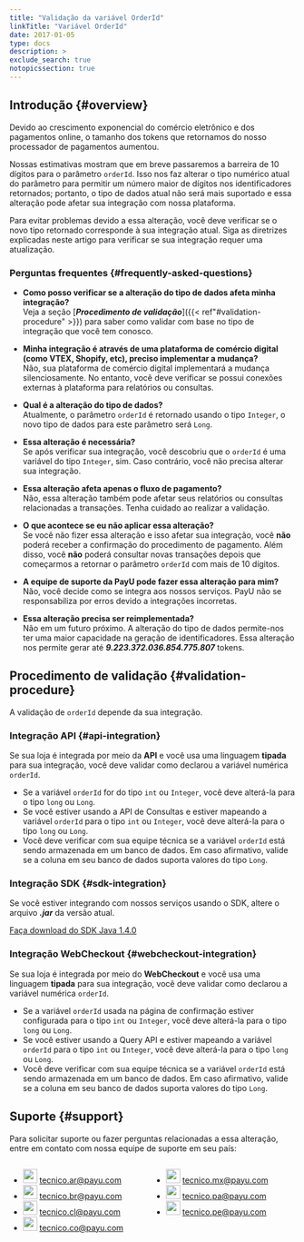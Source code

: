 ```yaml
---
title: "Validação da variável OrderId"
linkTitle: "Variável OrderId"
date: 2017-01-05
type: docs
description: > 
exclude_search: true
notopicssection: true
---
```


## Introdução {#overview}
Devido ao crescimento exponencial do comércio eletrônico e dos pagamentos online, o tamanho dos tokens que retornamos do nosso processador de pagamentos aumentou.

Nossas estimativas mostram que em breve passaremos a barreira de 10 dígitos para o parâmetro `orderId`. Isso nos faz alterar o tipo numérico atual do parâmetro para permitir um número maior de dígitos nos identificadores retornados; portanto, o tipo de dados atual não será mais suportado e essa alteração pode afetar sua integração com nossa plataforma.

Para evitar problemas devido a essa alteração, você deve verificar se o novo tipo retornado corresponde à sua integração atual. Siga as diretrizes explicadas neste artigo para verificar se sua integração requer uma atualização.

### Perguntas frequentes {#frequently-asked-questions}

* **Como posso verificar se a alteração do tipo de dados afeta minha integração?**<br>Veja a seção [_**Procedimento de validação**_]({{< ref"#validation-procedure" >}}) para saber como validar com base no tipo de integração que você tem conosco.

* **Minha integração é através de uma plataforma de comércio digital (como VTEX, Shopify, etc), preciso implementar a mudança?**<br>Não, sua plataforma de comércio digital implementará a mudança silenciosamente. No entanto, você deve verificar se possui conexões externas à plataforma para relatórios ou consultas.

* **Qual é a alteração do tipo de dados?**<br>Atualmente, o parâmetro `orderId` é retornado usando o tipo `Integer`, o novo tipo de dados para este parâmetro será `Long`.

* **Essa alteração é necessária?**<br>Se após verificar sua integração, você descobriu que o `orderId` é uma variável do tipo `Integer`, sim. Caso contrário, você não precisa alterar sua integração.

* **Essa alteração afeta apenas o fluxo de pagamento?**<br>Não, essa alteração também pode afetar seus relatórios ou consultas relacionadas a transações. Tenha cuidado ao realizar a validação.

* **O que acontece se eu não aplicar essa alteração?**<br>Se você não fizer essa alteração e isso afetar sua integração, você **não** poderá receber a confirmação do procedimento de pagamento. Além disso, você **não** poderá consultar novas transações depois que começarmos a retornar o parâmetro `orderId` com mais de 10 dígitos.

* **A equipe de suporte da PayU pode fazer essa alteração para mim?**<br>Não, você decide como se integra aos nossos serviços. PayU não se responsabiliza por erros devido a integrações incorretas.

* **Essa alteração precisa ser reimplementada?**<br>Não em um futuro próximo. A alteração do tipo de dados permite-nos ter uma maior capacidade na geração de identificadores. Essa alteração nos permite gerar até _**9.223.372.036.854.775.807**_ tokens.

## Procedimento de validação {#validation-procedure}
A validação de `orderId` depende da sua integração.

### Integração API {#api-integration}
Se sua loja é integrada por meio da **API** e você usa uma linguagem **tipada** para sua integração, você deve validar como declarou a variável numérica `orderId`.

* Se a variável `orderId` for do tipo `int` ou `Integer`, você deve alterá-la para o tipo `long` ou `Long`.
* Se você estiver usando a API de Consultas e estiver mapeando a variável `orderId` para o tipo `int` ou `Integer`, você deve alterá-la para o tipo `long` ou `Long`.
* Você deve verificar com sua equipe técnica se a variável `orderId` está sendo armazenada em um banco de dados. Em caso afirmativo, valide se a coluna em seu banco de dados suporta valores do tipo `Long`.

### Integração SDK {#sdk-integration}
Se você estiver integrando com nossos serviços usando o SDK, altere o arquivo _**.jar**_ da versão atual. 

<a href="http://developers.payulatam.com/sdk/java/payu-java-sdk-1.4.0.zip" target="_blank" class="payu-btn-green">Faça download do SDK Java 1.4.0</a>

### Integração WebCheckout {#webcheckout-integration}
Se sua loja é integrada por meio do **WebCheckout** e você usa uma linguagem **tipada** para sua integração, você deve validar como declarou a variável numérica `orderId`.

* Se a variável `orderId` usada na página de confirmação estiver configurada para o tipo `int` ou `Integer`, você deve alterá-la para o tipo `long` ou `Long`.
* Se você estiver usando a Query API e estiver mapeando a variável `orderId` para o tipo `int` ou `Integer`, você deve alterá-la para o tipo `long` ou `Long`.
* Você deve verificar com sua equipe técnica se a variável `orderId` está sendo armazenada em um banco de dados. Em caso afirmativo, valide se a coluna em seu banco de dados suporta valores do tipo `Long`.

## Suporte {#support}
Para solicitar suporte ou fazer perguntas relacionadas a essa alteração, entre em contato com nossa equipe de suporte em seu país:

<div style="display: flex;">
  <div style="float: left;width: 50%;">
    <ul>
      <li><img src="/assets/Argentina.png" width="25px"/> <a href="tecnico.ar@payu.com">tecnico.ar@payu.com</a></li>
      <li><img src="/assets/Brasil.png" width="25px"/> <a href="tecnico.br@payu.com">tecnico.br@payu.com</a></li>
      <li><img src="/assets/Chile.png" width="25px"/> <a href="tecnico.cl@payu.com">tecnico.cl@payu.com</a></li>
      <li><img src="/assets/Colombia.png" width="25px"/> <a href="tecnico.co@payu.com">tecnico.co@payu.com</a></li>
    </ul>
  </div>
  <div style="float: left;width: 50%;">
    <ul>
      <li><img src="/assets/Mexico.png" width="25px"/> <a href="tecnico.mx@payu.com">tecnico.mx@payu.com</a></li>
      <li><img src="/assets/Panama.png" width="25px"/> <a href="tecnico.pa@payu.com">tecnico.pa@payu.com</a></li>
      <li><img src="/assets/Peru.png" width="25px"/> <a href="tecnico.pe@payu.com">tecnico.pe@payu.com</a></li>
    </ul>
  </div>
</div>